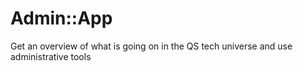 # Admin::App

Get an overview of what is going on in the QS tech universe and use administrative tools